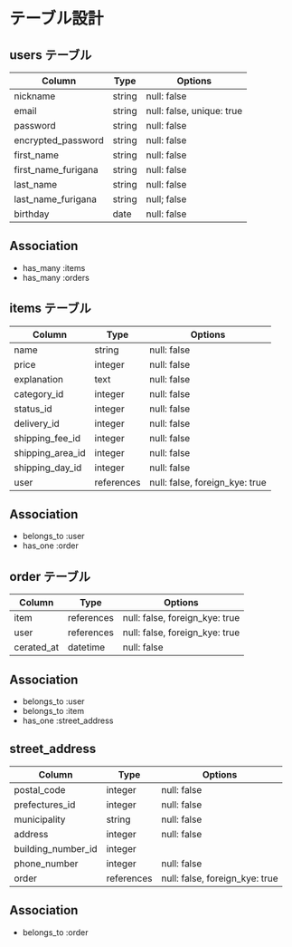 # テーブル設計

## users テーブル

| Column               | Type   | Options                   |
| -------------------- | ------ | ------------------------- |
| nickname             | string | null: false               |
| email                | string | null: false, unique: true |
| password             | string | null: false               |
| encrypted_password   | string | null: false               |
| first_name           | string | null: false               |
| first_name_furigana  | string | null: false               |
| last_name            | string | null: false               |
| last_name_furigana   | string | null; false               |
| birthday             | date   | null: false               |

## Association

- has_many :items
- has_many :orders

## items テーブル

| Column           | Type       | Options                        |
| ---------------- | ---------- | ------------------------------ |
| name             | string     | null: false                    |
| price            | integer    | null: false                    |
| explanation      | text       | null: false                    |
| category_id      | integer    | null: false                    |
| status_id        | integer    | null: false                    |
| delivery_id      | integer    | null: false                    |
| shipping_fee_id  | integer    | null: false                    |
| shipping_area_id | integer    | null: false                    |
| shipping_day_id  | integer    | null: false                    |
| user             | references | null: false, foreign_kye: true |

## Association 

- belongs_to :user
- has_one    :order

## order テーブル

| Column            | Type       | Options                        |
| ----------------- | ---------- | ------------------------------ |
| item              | references | null: false, foreign_kye: true |
| user              | references | null: false, foreign_kye: true |
| cerated_at        | datetime   | null: false                    |

## Association

- belongs_to :user
- belongs_to :item
- has_one    :street_address

## street_address

| Column             | Type       | Options                        |
| ------------------ | ---------- | ------------------------------ |
| postal_code        | integer    | null: false                    |
| prefectures_id     | integer    | null: false                    |
| municipality       | string     | null: false                    |
| address            | integer    | null: false                    |
| building_number_id | integer    |                                |
| phone_number       | integer    | null: false                    |
| order              | references | null: false, foreign_kye: true |

## Association

- belongs_to  :order